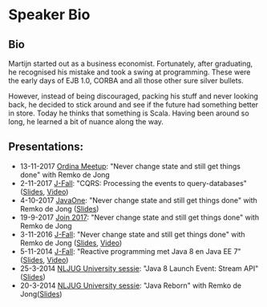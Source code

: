 # Speaker Bio

## Bio
Martijn started out as a business economist. Fortunately, after graduating, he recognised his mistake and took a swing at programming. These were the early days of EJB 1.0, CORBA and all those other sure silver bullets. 

However, instead of being discouraged, packing his stuff and never looking back, he decided to stick around and see if the future had something better in store. Today he thinks that something is Scala. Having been around so long, he learned a bit of nuance along the way.


## Presentations:

- 13-11-2017 [Ordina Meetup](https://www.ordina.com/nl-nl/nieuws/news-overview/2017/java-meetup-bij-ordina/): "Never change state and still get things done" with Remko de Jong 
- 2-11-2017 [J-Fall](http://jfall.nl/sessions/cqrs-processing-events-query-databases/): "CQRS: Processing the events to query-databases" ([Slides](20171102-jfall-cqrs-event-processing.compressed.pdf), [Video](https://www.youtube.com/watch?v=E9vyb5GeFYY))
- 4-10-2017 [JavaOne](https://events.rainfocus.com/catalog/oracle/oow17/catalogjavaone17?search=blankestijn&showEnrolled=false): "Never change state and still get things done" with Remko de Jong ([Slides](20171004-JavaOne-NeverChangeStateAndStillGetThingsDone-final.compressed.pdf))
- 19-9-2017 [Join 2017](https://jobs.ordina.be/nl-nl/evenementen/2017/join/): "Never change state and still get things done" with Remko de Jong 
- 3-11-2016 [J-Fall](http://www.nljug.org/jfall/session/never-change-state-and-still-get-things-done/245//): "Never change state and still get things done" with Remko de Jong ([Slides](https://github.com/martijnblankestijn/functionalstate-1.git), [Video](https://www.youtube.com/watch?v=69dDHea4A4o))
- 5-11-2014 [J-Fall](http://www.nljug.org/jfall/session/reactive-programming-met-java-8-en-java-ee-7/79/): "Reactive programming met Java 8 en Java EE 7"([Slides](https://www.slideshare.net/NLJUG/reactive-programming-met-java-8-en-java-ee-7-martijn-blankestijn), [Video](https://www.youtube.com/watch?v=AfSxKRRGz6M))
- 25-3-2014 [NLJUG University sessie](http://www.nljug.org/events/event/69/nljug-university-sessie-java-8-launch-event-powered-by-oracle/): "Java 8 Launch Event: Stream API" ([Slides](20140325-NLJUG-Stream.compressed.pdf))
- 20-3-2014 [NLJUG University sessie](https://www.ordina.nl/nl-nl/evenementen/00-afgelopen/20032014-java-reborn/): "Java Reborn" with Remko de Jong([Slides](20140320-Java-Reborn-compressed.pdf))


